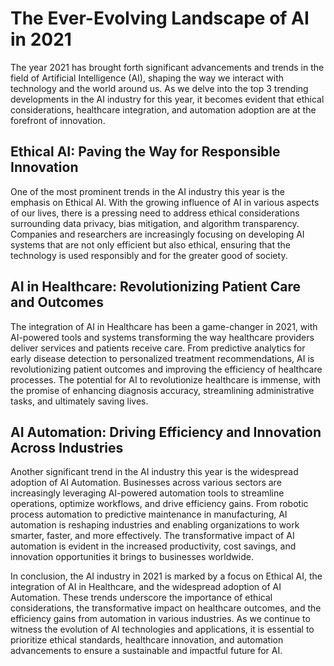 # The Ever-Evolving Landscape of AI in 2021

The year 2021 has brought forth significant advancements and trends in the field of Artificial Intelligence (AI), shaping the way we interact with technology and the world around us. As we delve into the top 3 trending developments in the AI industry for this year, it becomes evident that ethical considerations, healthcare integration, and automation adoption are at the forefront of innovation.

## Ethical AI: Paving the Way for Responsible Innovation

One of the most prominent trends in the AI industry this year is the emphasis on Ethical AI. With the growing influence of AI in various aspects of our lives, there is a pressing need to address ethical considerations surrounding data privacy, bias mitigation, and algorithm transparency. Companies and researchers are increasingly focusing on developing AI systems that are not only efficient but also ethical, ensuring that the technology is used responsibly and for the greater good of society.

## AI in Healthcare: Revolutionizing Patient Care and Outcomes

The integration of AI in Healthcare has been a game-changer in 2021, with AI-powered tools and systems transforming the way healthcare providers deliver services and patients receive care. From predictive analytics for early disease detection to personalized treatment recommendations, AI is revolutionizing patient outcomes and improving the efficiency of healthcare processes. The potential for AI to revolutionize healthcare is immense, with the promise of enhancing diagnosis accuracy, streamlining administrative tasks, and ultimately saving lives.

## AI Automation: Driving Efficiency and Innovation Across Industries

Another significant trend in the AI industry this year is the widespread adoption of AI Automation. Businesses across various sectors are increasingly leveraging AI-powered automation tools to streamline operations, optimize workflows, and drive efficiency gains. From robotic process automation to predictive maintenance in manufacturing, AI automation is reshaping industries and enabling organizations to work smarter, faster, and more effectively. The transformative impact of AI automation is evident in the increased productivity, cost savings, and innovation opportunities it brings to businesses worldwide.

In conclusion, the AI industry in 2021 is marked by a focus on Ethical AI, the integration of AI in Healthcare, and the widespread adoption of AI Automation. These trends underscore the importance of ethical considerations, the transformative impact on healthcare outcomes, and the efficiency gains from automation in various industries. As we continue to witness the evolution of AI technologies and applications, it is essential to prioritize ethical standards, healthcare innovation, and automation advancements to ensure a sustainable and impactful future for AI.